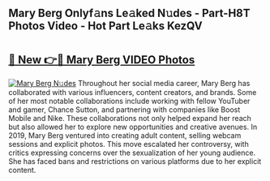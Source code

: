 ## Mary Berg Onlyf𝚊ns Le𝚊ked N𝚞des - Part-H8T Photos Video - Hot Part Le𝚊ks KezQV

# <h2><a href="http://ac33994.deff.icu/?id=Mary+Berg">🔗 New 👉🔴 Mary Berg VIDEO Photos</a></h2>

[![Mary Berg N𝚞des](https://i.imgur.com/rIISA9y.gif)](http://ac33994.deff.icu/?id=Mary+Berg)
Throughout her social media career, Mary Berg has collaborated with various influencers, content creators, and brands. Some of her most notable collaborations include working with fellow YouTuber and gamer, Chance Sutton, and partnering with companies like Boost Mobile and Nike. These collaborations not only helped expand her reach but also allowed her to explore new opportunities and creative avenues. In 2019, Mary Berg ventured into creating adult content, selling webcam sessions and explicit photos. This move escalated her controversy, with critics expressing concerns over the sexualization of her young audience. She has faced bans and restrictions on various platforms due to her explicit content.
